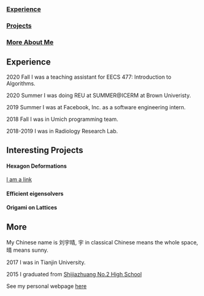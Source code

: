 <!---
# Hi there, I am Erica! 
I am a senior student at the [University of Michigan Ann Arbor](https://umich.edu). 
I major [in Honor Mathematics](https://lsa.umich.edu/math/) and [Computer Science](https://cse.engin.umich.edu/). I am interested in origami, skating, and photography. 
My current favorite game is MindBender. 
--->
### [Experience](#experience)
### [Projects](#projects)
### [More About Me](#more)


## Experience
2020 Fall I was a teaching assistant for EECS 477: Introduction to Algorithms.

2020 Summer I was doing REU at SUMMER@ICERM at Brown Univeristy.

2019 Summer I was at Facebook, Inc. as a software engineering intern.

2018 Fall I was in Umich programming team.

2018-2019 I was in Radiology Research Lab.


## Interesting Projects
#### Hexagon Deformations
[I am a link](Hexagon_Project.pdf)

#### Efficient eigensolvers

#### Origami on Lattices



## More
My Chinese name is 刘宇晴, 宇 in classical Chinese means the whole space, 晴 means sunny.

2017 I was in Tianjin University.

2015 I graduated from [Shijiazhuang No.2 High School]() 



See my personal webpage [here](https://erica-liu.github.io/)



